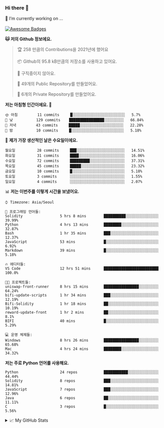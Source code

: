 ### Hi there 👋 
🔭 I’m currently working on ... </br></br>
[![Awesome Badges](https://img.shields.io/badge/Introduce-EN-green.svg)](https://github.com/tlatkdgus1/tlatkdgus1/blob/main/README.md.en)

<!--START_SECTION:waka-->
**🐱 저의 Github 정보에요.** 

> 🏆 258 만큼의 Contributions을 2021년에 했어요
 > 
> 📦 Github의 95.8 kB만큼의 저장소를 사용하고 있어요. 
 > 
> 🚫 구직중이지 않아요.
 > 
> 📜 49개의 Public Repository를 만들었어요. 
 > 
> 🔑 6개의 Private Repository를 만들었어요.  

**저는 아침형 인간이에요. 🐤** 

```text
🌞 아침         11 commits     █░░░░░░░░░░░░░░░░░░░░░░░░   5.7% 
🌆 낮　         129 commits    ████████████████░░░░░░░░░   66.84% 
🌃 저녁         43 commits     █████░░░░░░░░░░░░░░░░░░░░   22.28% 
🌙 밤　         10 commits     █░░░░░░░░░░░░░░░░░░░░░░░░   5.18%

```
📅 **제가 가장 생산적인 날은 수요일이에요.** 

```text
월요일          28 commits     ███░░░░░░░░░░░░░░░░░░░░░░   14.51% 
화요일          31 commits     ████░░░░░░░░░░░░░░░░░░░░░   16.06% 
수요일          72 commits     █████████░░░░░░░░░░░░░░░░   37.31% 
목요일          45 commits     █████░░░░░░░░░░░░░░░░░░░░   23.32% 
금요일          10 commits     █░░░░░░░░░░░░░░░░░░░░░░░░   5.18% 
토요일          3 commits      ░░░░░░░░░░░░░░░░░░░░░░░░░   1.55% 
일요일          4 commits      ░░░░░░░░░░░░░░░░░░░░░░░░░   2.07%

```


📊 **저는 이번주를 이렇게 시간을 보냈어요.** 

```text
⌚︎ Timezone: Asia/Seoul

💬 프로그래밍 언어들: 
Solidity                 5 hrs 8 mins        ██████████░░░░░░░░░░░░░░░   39.99% 
Python                   4 hrs 13 mins       ████████░░░░░░░░░░░░░░░░░   32.87% 
Bash                     1 hr 35 mins        ███░░░░░░░░░░░░░░░░░░░░░░   12.37% 
JavaScript               53 mins             █░░░░░░░░░░░░░░░░░░░░░░░░   6.92% 
Markdown                 39 mins             █░░░░░░░░░░░░░░░░░░░░░░░░   5.18%

🔥 에디터들: 
VS Code                  12 hrs 51 mins      █████████████████████████   100.0%

🐱‍💻 프로젝트들: 
uniswap-front-runner     8 hrs 15 mins       ████████████████░░░░░░░░░   64.24% 
bifi-update-scripts      1 hr 34 mins        ███░░░░░░░░░░░░░░░░░░░░░░   12.19% 
Bifi-Solidity            1 hr 18 mins        ██░░░░░░░░░░░░░░░░░░░░░░░   10.19% 
reward-update-front      1 hr 2 mins         ██░░░░░░░░░░░░░░░░░░░░░░░   8.1% 
BIFI                     40 mins             █░░░░░░░░░░░░░░░░░░░░░░░░   5.29%

💻 운영 체제들: 
Windows                  8 hrs 26 mins       ████████████████░░░░░░░░░   65.68% 
Mac                      4 hrs 24 mins       ████████░░░░░░░░░░░░░░░░░   34.32%

```

**저는 주로 Python 언어를 사용해요.** 

```text
Python                   24 repos            ███████████░░░░░░░░░░░░░░   44.44% 
Solidity                 8 repos             ███░░░░░░░░░░░░░░░░░░░░░░   14.81% 
JavaScript               7 repos             ███░░░░░░░░░░░░░░░░░░░░░░   12.96% 
Java                     6 repos             ██░░░░░░░░░░░░░░░░░░░░░░░   11.11% 
C                        3 repos             █░░░░░░░░░░░░░░░░░░░░░░░░   5.56%

```



<!--END_SECTION:waka-->

<details>
<summary>📈 My GitHub Stats</summary>
<p align="center"> <img src="https://github-readme-stats.vercel.app/api?username=tlatkdgus1&show_icons=true" alt="tlatkdgus1" />
</details>
